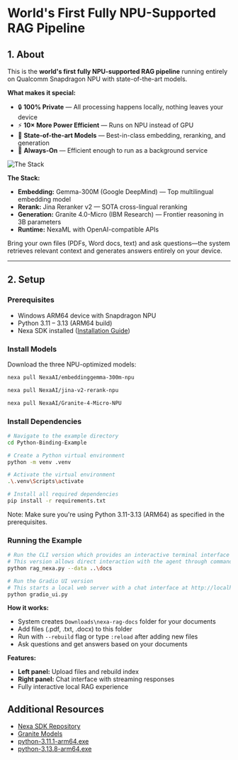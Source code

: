 # World's First Fully NPU-Supported RAG Pipeline

## 1. About
This is the **world's first fully NPU-supported RAG pipeline** running entirely on Qualcomm Snapdragon NPU with state-of-the-art models.

**What makes it special:**
- 🔒 **100% Private** — All processing happens locally, nothing leaves your device
- ⚡ **10× More Power Efficient** — Runs on NPU instead of GPU
- 🌟 **State-of-the-art Models** — Best-in-class embedding, reranking, and generation
- 🔌 **Always-On** — Efficient enough to run as a background service

![The Stack](./architecture.png)

**The Stack:**
- **Embedding:** Gemma-300M (Google DeepMind) — Top multilingual embedding model
- **Rerank:** Jina Reranker v2 — SOTA cross-lingual reranking
- **Generation:** Granite 4.0-Micro (IBM Research) — Frontier reasoning in 3B parameters
- **Runtime:** NexaML with OpenAI-compatible APIs

Bring your own files (PDFs, Word docs, text) and ask questions—the system retrieves relevant context and generates answers entirely on your device.

---

## 2. Setup

### Prerequisites
- Windows ARM64 device with Snapdragon NPU
- Python 3.11 – 3.13 (ARM64 build)
- Nexa SDK installed ([Installation Guide](https://github.com/NexaAI/nexa-sdk))


### Install Models
Download the three NPU-optimized models:

```bash
nexa pull NexaAI/embeddinggemma-300m-npu

nexa pull NexaAI/jina-v2-rerank-npu

nexa pull NexaAI/Granite-4-Micro-NPU
```

### Install Dependencies

```bash
# Navigate to the example directory
cd Python-Binding-Example

# Create a Python virtual environment
python -m venv .venv

# Activate the virtual environment
.\.venv\Scripts\activate

# Install all required dependencies
pip install -r requirements.txt
```

Note: Make sure you're using Python 3.11-3.13 (ARM64) as specified in the prerequisites.

### Running the Example

```bash
# Run the CLI version which provides an interactive terminal interface
# This version allows direct interaction with the agent through command line
python rag_nexa.py --data ..\docs

# Run the Gradio UI version
# This starts a local web server with a chat interface at http://localhost:7860
python gradio_ui.py

```

**How it works:**
- System creates `Downloads\nexa-rag-docs` folder for your documents
- Add files (.pdf, .txt, .docx) to this folder
- Run with `--rebuild` flag or type `:reload` after adding new files
- Ask questions and get answers based on your documents

**Features:**
- **Left panel:** Upload files and rebuild index
- **Right panel:** Chat interface with streaming responses
- Fully interactive local RAG experience


## Additional Resources

- [Nexa SDK Repository](https://github.com/NexaAI/nexa-sdk)
- [Granite Models](https://huggingface.co/ibm-granite)
- [python-3.11.1-arm64.exe](https://www.python.org/ftp/python/3.11.1/python-3.11.1-arm64.exe)
- [python-3.13.8-arm64.exe](https://www.python.org/ftp/python/3.13.8/python-3.13.8-arm64.exe)